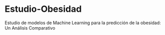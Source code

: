 # Estudio-Obesidad
Estudio de modelos de Machine Learning para la predicción de la obesidad: Un Análisis Comparativo
